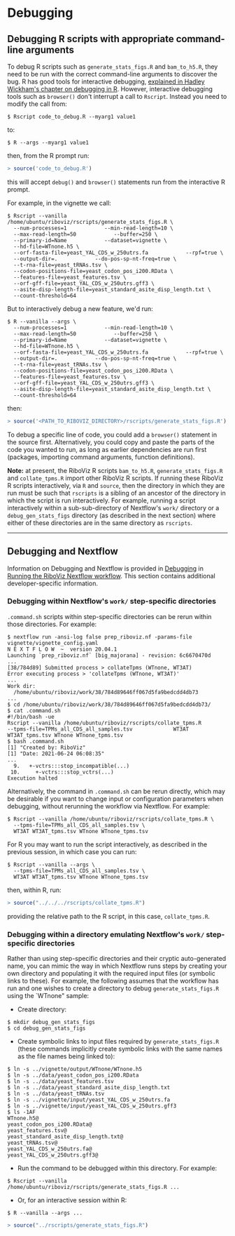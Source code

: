 # Debugging

## Debugging R scripts with appropriate command-line arguments

To debug R scripts such as `generate_stats_figs.R` and `bam_to_h5.R`, they need to be run with the correct command-line arguments to discover the bug. R has good tools for interactive debugging, [explained in Hadley Wickham's chapter on debugging in R](https://adv-r.hadley.nz/debugging.html). However, interactive debugging tools such as `browser()` don't interrupt a call to `Rscript`. Instead you need to modify the call from:

```console
$ Rscript code_to_debug.R --myarg1 value1
```

to:

```console
$ R --args --myarg1 value1
```

then, from the R prompt run:

```R
> source('code_to_debug.R')
```

this will accept `debug()` and `browser()` statements run from the interactive R prompt.

For example, in the vignette we call:

```console
$ Rscript --vanilla /home/ubuntu/riboviz/rscripts/generate_stats_figs.R \
  --num-processes=1            --min-read-length=10 \
  --max-read-length=50            --buffer=250 \
  --primary-id=Name            --dataset=vignette \
  --hd-file=WTnone.h5 \
  --orf-fasta-file=yeast_YAL_CDS_w_250utrs.fa            --rpf=true \
  --output-dir=.            --do-pos-sp-nt-freq=true \
  --t-rna-file=yeast_tRNAs.tsv \
  --codon-positions-file=yeast_codon_pos_i200.RData \
  --features-file=yeast_features.tsv \
  --orf-gff-file=yeast_YAL_CDS_w_250utrs.gff3 \
  --asite-disp-length-file=yeast_standard_asite_disp_length.txt \
  --count-threshold=64
```

But to interactively debug a new feature, we'd run:

```console
$ R --vanilla --args \
  --num-processes=1            --min-read-length=10 \
  --max-read-length=50            --buffer=250 \
  --primary-id=Name            --dataset=vignette \
  --hd-file=WTnone.h5 \
  --orf-fasta-file=yeast_YAL_CDS_w_250utrs.fa            --rpf=true \
  --output-dir=.            --do-pos-sp-nt-freq=true \
  --t-rna-file=yeast_tRNAs.tsv \
  --codon-positions-file=yeast_codon_pos_i200.RData \
  --features-file=yeast_features.tsv \
  --orf-gff-file=yeast_YAL_CDS_w_250utrs.gff3 \
  --asite-disp-length-file=yeast_standard_asite_disp_length.txt \
  --count-threshold=64
```

then:

```R
> source('<PATH_TO_RIBOVIZ_DIRECTORY>/rscripts/generate_stats_figs.R')
```

To debug a specific line of code, you could add a `browser()` statement in the source first. Alternatively, you could copy and paste the parts of the code you wanted to run, as long as earlier dependencies are run first (packages, importing command arguments, function definitions).

**Note:** at present, the RiboViz R scripts `bam_to_h5.R`, `generate_stats_figs.R` and `collate_tpms.R` import other RiboViz R scripts. If running these RiboViz R scripts interactively, via `R` and `source`, then the directory in which they are run must be such that `rscripts` is a sibling of an ancestor of the directory in which the script is run interactively. For example, running a script interactively within a sub-sub-directory of Nextflow's `work/` directory or a `debug_gen_stats_figs` directory (as described in the next section) where either of these directories are in the same directory as `rscripts`.

---

## Debugging and Nextflow

Information on Debugging and Nextflow is provided in [Debugging](../user/prep-riboviz-run-nextflow.md#debugging) in [Running the RiboViz Nextflow workflow](../user/prep-riboviz-run-nextflow.md). This section contains additional developer-specific information.

### Debugging within Nextflow's `work/` step-specific directories

`.command.sh` scripts within step-specific directories can be rerun within those directories. For example:

```console
$ nextflow run -ansi-log false prep_riboviz.nf -params-file vignette/vignette_config.yaml
N E X T F L O W  ~  version 20.04.1
Launching `prep_riboviz.nf` [big_majorana] - revision: 6c6670470d
...
[38/784d89] Submitted process > collateTpms (WTnone, WT3AT)
Error executing process > 'collateTpms (WTnone, WT3AT)'
...
Work dir:
  /home/ubuntu/riboviz/work/38/784d89646ff067d5fa9bedcdd4db73
...
$ cd /home/ubuntu/riboviz/work/38/784d89646ff067d5fa9bedcdd4db73/
$ cat .command.sh 
#!/bin/bash -ue
Rscript --vanilla /home/ubuntu/riboviz/rscripts/collate_tpms.R             --tpms-file=TPMs_all_CDS_all_samples.tsv             WT3AT WT3AT_tpms.tsv WTnone WTnone_tpms.tsv
$ bash .command.sh 
[1] "Created by: RiboViz"
[1] "Date: 2021-06-24 06:08:35"
...
  9.   +-vctrs:::stop_incompatible(...)
 10.     +-vctrs:::stop_vctrs(...)
Execution halted
```

Alternatively, the command in `.command.sh` can be rerun directly, which may be desirable if you want to change input or configuration parameters when debugging, without rerunning the workflow via Nextflow. For example:

```console
$ Rscript --vanilla /home/ubuntu/riboviz/rscripts/collate_tpms.R \
  --tpms-file=TPMs_all_CDS_all_samples.tsv \
  WT3AT WT3AT_tpms.tsv WTnone WTnone_tpms.tsv
```

For R you may want to run the script interactively, as described in the previous session, in which case you can run:

```console
$ Rscript --vanilla --args \
  --tpms-file=TPMs_all_CDS_all_samples.tsv \
  WT3AT WT3AT_tpms.tsv WTnone WTnone_tpms.tsv
```

then, within R, run:

```R
> source("../../../rscripts/collate_tpms.R")
```

providing the relative path to the R script, in this case, `collate_tpms.R`.

### Debugging within a directory emulating Nextflow's `work/` step-specific directories

Rather than using step-specific directories and their cryptic auto-generated name, you can mimic the way in which Nextflow runs steps by creating your own directory and populating it with the required input files (or symbolic links to these). For example, the following assumes that the workflow has run and one wishes to create a directory to debug `generate_stats_figs.R` using the `WTnone" sample:

* Create directory:

```console
$ mkdir debug_gen_stats_figs
$ cd debug_gen_stats_figs
```

* Create symbolic links to input files required by `generate_stats_figs.R` (these commands implicitly create symbolic links with the same names as the file names being linked to):

```console
$ ln -s ../vignette/output/WTnone/WTnone.h5
$ ln -s ../data/yeast_codon_pos_i200.RData
$ ln -s ../data/yeast_features.tsv 
$ ln -s ../data/yeast_standard_asite_disp_length.txt
$ ln -s ../data/yeast_tRNAs.tsv
$ ln -s ../vignette/input/yeast_YAL_CDS_w_250utrs.fa
$ ln -s ../vignette/input/yeast_YAL_CDS_w_250utrs.gff3
$ ls -1AF
WTnone.h5@
yeast_codon_pos_i200.RData@
yeast_features.tsv@
yeast_standard_asite_disp_length.txt@
yeast_tRNAs.tsv@
yeast_YAL_CDS_w_250utrs.fa@
yeast_YAL_CDS_w_250utrs.gff3@
```

* Run the command to be debugged within this directory. For example:

```console
$ Rscript --vanilla /home/ubuntu/riboviz/rscripts/generate_stats_figs.R ...
```

* Or, for an interactive session within R:

```console
$ R --vanilla --args ...
```
```R
> source("../rscripts/generate_stats_figs.R")
```
